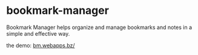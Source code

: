 bookmark-manager
================

Bookmark Manager helps organize and manage bookmarks and notes in a simple and effective way.

the demo: [bm.webapps.bz/](http://bm.webapps.bz/)

